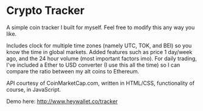 # Crypto Tracker
A simple coin tracker I built for myself. Feel free to modify this any way you like.

Includes clock for multiple time zones (namely UTC, TOK, and BEI) so you know the time in global markets. Added features such as price 1 day/week ago, and the 24 hour volume (most important factors imo). For daily trading, I've included a Ether to USD converter (I use this all the time) so I can compare the ratio between my alt coins to Ethereum.

API courtesy of CoinMarketCap.com, written in HTML/CSS, functionality of course, in JavaScript.

Demo here: http://www.heywallet.co/tracker